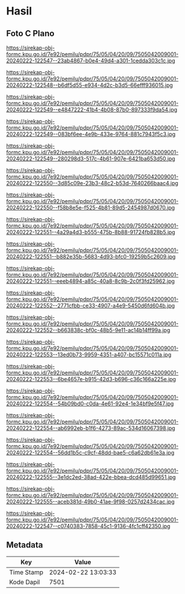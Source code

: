 # Hasil

## Foto C Plano

https://sirekap-obj-formc.kpu.go.id/7e92/pemilu/pdpr/75/05/04/20/09/7505042009001-20240222-122547--23ab4867-b0e4-49d4-a301-1cedda303c1c.jpg

https://sirekap-obj-formc.kpu.go.id/7e92/pemilu/pdpr/75/05/04/20/09/7505042009001-20240222-122548--b6df5d55-e934-4d2c-b3d5-66efff936015.jpg

https://sirekap-obj-formc.kpu.go.id/7e92/pemilu/pdpr/75/05/04/20/09/7505042009001-20240222-122549--e4847222-41b4-4b08-87b0-897333f9da54.jpg

https://sirekap-obj-formc.kpu.go.id/7e92/pemilu/pdpr/75/05/04/20/09/7505042009001-20240222-122549--083bf6ee-4e9b-433e-9764-881c7943f5c3.jpg

https://sirekap-obj-formc.kpu.go.id/7e92/pemilu/pdpr/75/05/04/20/09/7505042009001-20240222-122549--280298d3-517c-4b61-907e-6421ba653d50.jpg

https://sirekap-obj-formc.kpu.go.id/7e92/pemilu/pdpr/75/05/04/20/09/7505042009001-20240222-122550--3d85c09e-23b3-48c2-b53d-7640266baac4.jpg

https://sirekap-obj-formc.kpu.go.id/7e92/pemilu/pdpr/75/05/04/20/09/7505042009001-20240222-122550--f58b8e5e-f525-4b81-89d5-2454987d0670.jpg

https://sirekap-obj-formc.kpu.go.id/7e92/pemilu/pdpr/75/05/04/20/09/7505042009001-20240222-122551--4a29a4d3-b555-475b-8b88-91724fb828b5.jpg

https://sirekap-obj-formc.kpu.go.id/7e92/pemilu/pdpr/75/05/04/20/09/7505042009001-20240222-122551--b882e35b-5683-4d93-bfc0-19259b5c2609.jpg

https://sirekap-obj-formc.kpu.go.id/7e92/pemilu/pdpr/75/05/04/20/09/7505042009001-20240222-122551--eeeb4894-a85c-40a8-8c9b-2c0f3fd25962.jpg

https://sirekap-obj-formc.kpu.go.id/7e92/pemilu/pdpr/75/05/04/20/09/7505042009001-20240222-122552--2771cfbb-ce33-4907-a4e9-5450d6fd604b.jpg

https://sirekap-obj-formc.kpu.go.id/7e92/pemilu/pdpr/75/05/04/20/09/7505042009001-20240222-122552--b663838c-bf0c-48b5-9e11-ac14b14ff99a.jpg

https://sirekap-obj-formc.kpu.go.id/7e92/pemilu/pdpr/75/05/04/20/09/7505042009001-20240222-122553--13ed0b73-9959-4351-a407-bc15571c011a.jpg

https://sirekap-obj-formc.kpu.go.id/7e92/pemilu/pdpr/75/05/04/20/09/7505042009001-20240222-122553--6be4657e-b915-42d3-b696-c36c166a225e.jpg

https://sirekap-obj-formc.kpu.go.id/7e92/pemilu/pdpr/75/05/04/20/09/7505042009001-20240222-122554--54b09bd0-c0da-4e61-92e4-1e34bf9e5f47.jpg

https://sirekap-obj-formc.kpu.go.id/7e92/pemilu/pdpr/75/05/04/20/09/7505042009001-20240222-122554--ab6992eb-b1f6-4273-89ac-534d16067398.jpg

https://sirekap-obj-formc.kpu.go.id/7e92/pemilu/pdpr/75/05/04/20/09/7505042009001-20240222-122554--56dd1b5c-c9cf-48dd-bae5-c6a62db61e3a.jpg

https://sirekap-obj-formc.kpu.go.id/7e92/pemilu/pdpr/75/05/04/20/09/7505042009001-20240222-122555--3e1dc2ed-38ad-422e-bbea-dcd485d99651.jpg

https://sirekap-obj-formc.kpu.go.id/7e92/pemilu/pdpr/75/05/04/20/09/7505042009001-20240222-122555--aceb381d-49b0-41ae-9f98-0257d2434cac.jpg

https://sirekap-obj-formc.kpu.go.id/7e92/pemilu/pdpr/75/05/04/20/09/7505042009001-20240222-122547--c0740383-7858-45c1-9136-4fc1cff42350.jpg


## Metadata

| Key        | Value               |
| ---------- | ------------------- |
| Time Stamp | 2024-02-22 13:03:33 |
| Kode Dapil | 7501                |



